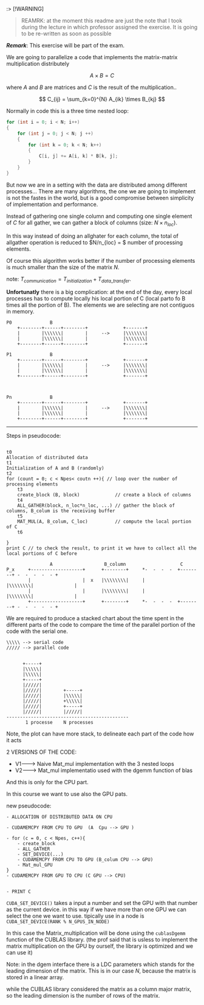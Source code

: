 :> [!WARNING]
> REAMRK: at the moment this readme are just the note that I took during the lecture in which professor assigned the exercise. 
> It is going to be re-written as soon as possible


***Remark***: This exercise will be part of the exam.

We are going to parallelize a code that implements the matrix-matrix multiplication distributely 

$$
A \times B = C
$$

where $A$ and $B$ are matrices and $C$ is the result of the multiplication..

$$
C_{ij} = \sum_{k=0}^{N} A_{ik} \times B_{kj}
$$


Normally in code this is a three time nested loop: 

```c
for (int i = 0; i < N; i++)
{
    for (int j = 0; j < N; j ++)
    {
        for (int k = 0; k < N; k++)
        {
            C[i, j] += A[i, k] * B[k, j];
        }
    }
}
```


But now we are in a setting with the data are distributed among different processes...
There are many algorithms, the one we are going to implement is not the fastes in the world, but is a good compromise between simplicity of implementation and performance.


Instead of gathering one single column and computing one single element of $C$ for all gather, we can gather a block of columns (size: $N \times n_{loc}$).

In this way instead of doing an allghater for each column, the total of allgather operation is reduced to $N/n_{loc} = $ number of processing elements.


Of course this algorithm works better if the number of processing elements is much smaller than the size of the matrix $N$.


note: $T_{communication} = T_{initialization} + T_{data\_transfer}$. 


**Unfortunatly** there is a big complication: at the end of the day, every local processes has to compute locally his local portion of C (local parto fo B times all the portion of B).  The elements we are selecting are not contiguos in memory.


```
P0              B
    +--------+------+--------+             +-------+
    |        |\\\\\\|        |     -->     |\\\\\\\|
    |        |\\\\\\|        |             |\\\\\\\|
    +--------+------+--------+             +-------+

P1              B
    +--------+------+--------+             +-------+
    |        |\\\\\\|        |     -->     |\\\\\\\|
    |        |\\\\\\|        |             |\\\\\\\|
    +--------+------+--------+             +-------+



Pn              B
    +--------+------+--------+             +-------+
    |        |\\\\\\|        |     -->     |\\\\\\\|
    |        |\\\\\\|        |             |\\\\\\\|
    +--------+------+--------+             +-------+

```



- - -  

Steps in pseudocode:

```

t0
Allocation of distributed data
t1
Initialization of A and B (randomly)
t2
for (count = 0; c < Npes< coutn ++){ // loop over the number of processing elements
    t3
    create_block (B, block)             // create a block of columns
    t4
    ALL_GATHER(block, n_loc*n_loc, ...) // gather the block of columns, B_colum is the receiving buffer
    t5
    MAT_MUL(A, B_colum, C_loc)          // compute the local portion of C
    t6
    
}
print C // to check the result, to print it we have to collect all the local portions of C before
```




```
                A                   B_column                    C 
P_x     +-------------------+      +--------+     *-  -  -  -  +--------+ -  -  -  -  - +
        |                   |  x   |\\\\\\\\|     |            |\\\\\\\\|               |
        |                   |      |\\\\\\\\|     |            |\\\\\\\\|               |
        +-------------------+      +--------+     *-  -  -  -  +--------+ -  -  -  -  - +
```




We are required to produce a stacked chart about the time spent in the different parts of the code to compare the time of the parallel portion of the code with the serial one.


```
\\\\\ --> serial code
///// --> parallel code


      +-----+
      |\\\\\|
      |\\\\\|
      +-----+
      |/////|
      |/////|        +-----+
      |/////|        |\\\\\|
      |/////|        +\\\\\|
      |/////|        +-----+
      |/////|        |/////|
---------------------------------------------
       1 processe    N processes
```




Note, the plot can have more stack, to delineate each part of the code how it acts





2 VERSIONS OF THE CODE: 

- V1---> Naive Mat_mul implementation with the 3 nested loops
- V2---> Mat_mul  implementatio used with the dgemm function of blas



And this is only for the CPU part. 

In this course we want to use also the GPU pats. 


new pseudocode:

```
- ALLOCATION OF DISTRIBUTED DATA ON CPU 

- CUDAMEMCPY FROM CPU TO GPU  (A  Cpu --> GPU ) 

- for (c = 0, c < Npes, c++){
    - create_block 
    - ALL_GATHER
    - SET_DEVICE(...)
    - CUDAMEMCPY FROM CPU TO GPU (B_colum CPU --> GPU)
    - Mat_mul_GPU
}
- CUDAMEMCPY FROM GPU TO CPU (C GPU --> CPU)


- PRINT C
```


`CUDA_SET_DEVICE()`  takes a input a number and set the GPU with that number as the current device.
in this way if we have more than one GPU we can select the one we want to use. tipically use in a node is `CUDA_SET_DEVICE(RANK % N_GPUS_IN_NODE)`


In this case the Matrix_multiplication will be done using the `cublasDgemm` function of the CUBLAS library. (the prof said that is usless to implement the matrix multiplication on the GPU by ourself, the library is optimized and we can use it)



Note: in the dgem interface there is a LDC parameters which stands for the leading dimension of the matrix. This is in our case $N$, because the matrix is stored in a linear array.

while the CUBLAS library considered the matrix as a column major matrix, so the leading dimension is the number of rows of the matrix. 

